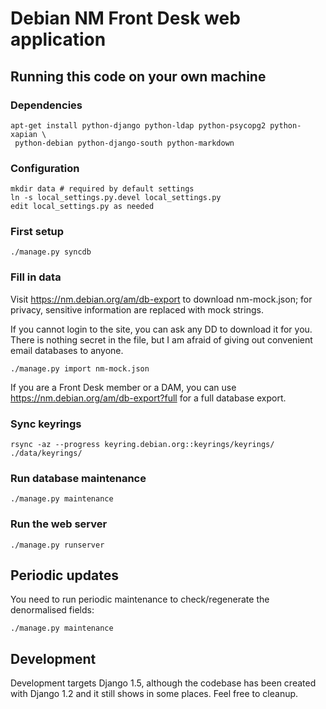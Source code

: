 Debian NM Front Desk web application
====================================

## Running this code on your own machine
### Dependencies
    
    apt-get install python-django python-ldap python-psycopg2 python-xapian \
     python-debian python-django-south python-markdown

### Configuration

    mkdir data # required by default settings
    ln -s local_settings.py.devel local_settings.py
    edit local_settings.py as needed

### First setup
    
    ./manage.py syncdb

### Fill in data
Visit https://nm.debian.org/am/db-export to download nm-mock.json; for privacy,
sensitive information are replaced with mock strings.

If you cannot login to the site, you can ask any DD to download it for you.
There is nothing secret in the file, but I am afraid of giving out convenient
email databases to anyone.

    ./manage.py import nm-mock.json

If you are a Front Desk member or a DAM, you can use
https://nm.debian.org/am/db-export?full for a full database export.

### Sync keyrings
    rsync -az --progress keyring.debian.org::keyrings/keyrings/  ./data/keyrings/

### Run database maintenance
    
    ./manage.py maintenance

### Run the web server
    
    ./manage.py runserver


## Periodic updates
You need to run periodic maintenance to check/regenerate the denormalised
fields:

    ./manage.py maintenance


## Development
Development targets Django 1.5, although the codebase has been created with
Django 1.2 and it still shows in some places. Feel free to cleanup.
